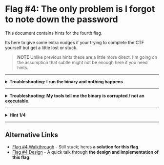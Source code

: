 # Flag #4: The only problem is I forgot to note down the password

This document contains hints for the fourth flag. 

Its here to give some extra nudges if your trying to complete the CTF yourself but get a little lost or stuck.

> **NOTE** Unlike previous hints these are a little more direct. I'm going on the assumption that subtle might not be enough here if you need hints.

---

<details>
<summary><strong>Troubleshooting: I run the binary and nothing happens</strong></summary>

This may well be _"expected behaviour"_ for your computer. Run the following command:

```bash
./crackme; echo "${?}"
```

This should output the programs _"exit code"_. If the output indicates the exit code is `255` the program is behaving as expected. Consider trying to work out why the binary is doing this. 

Remember, the binary will lie to you and may not be what it appears to be.

<details>
<summary><strong>Just tell me how to fix it...</strong></summary>

You are running the program on an 32-bit operating system.

Unfortunatly the binary requires a 64-bit operating system.

Move it over to one and you should find it starts behaving.

</details>
</details>

---

<details>
<summary><strong>Troubleshooting: My tools tell me the binary is corrupted / not an executable.</strong></summary>

The binary will lie to you and your tools; run it on the command line - if you see a `Password: ` prompt then the binary is exactly as its meant to be. 

If your stuck, start unwrapping hints.

</details>

---

<details>
<summary><strong>Hint 1/4</strong></summary>

The binary will lie to you, it may not be what it claims to be. This may break your tools.

<details>
<summary><strong>Be explicit - what does this mean?</strong></summary>

The binaries PE header is a little malformed and may need to be altered for some tools to load the file. These changes do not intefer with the native ELF loader.

</details>

---

<details>
<summary><strong>Hint 2/4</strong></summary>

The nature of some things change; these changes can break some tools, or make them speak in tongues.

<details>
<summary><strong>Be explicit - what does this mean?</strong></summary>

The binary claims to be, and nominally is, a 32-bit binary. However it changes the CPU mode to 64-bit during execution. Its important to keep in mind the binary is still running as a 32-bit process; its just that now the 32-bit process is executing 64-bit instructions. 

This can break some tools as a 64-bit debugger might not want to attach to a 32-bit process, and a 32-bit debugger will get confused by the 64-bit instructions. 

How you handle this will depend on your toolset. Modern tools may allow you to swap instruction set at runtime. Otherwise you might consider isolating the 64-bit code into its own binary (the 64-bit elements are the core logic and have been specifically made as a single and standalone blob for this purpose).
</details>

---

<details>
<summary><strong>Hint 3/4</strong></summary>

Be careful that the observer does not alter the observed. You too are being watched.

<details>
<summary><strong>Be explicit - what does this mean?</strong></summary>

Once you've transitioned to 64-bit code the binary periodically performs an integrity check of its own virtual memory. If the 64-bit code has been altered you may break this integrity mechanism (note that the way this is done may mean you are not immediately made aware that you've been rumbled if it ever tells you at all, it may just refuse the correct password). Note that in context, altering the 64-bit code doesn't just mean patching instructions to alter behaviour - consider how some types of breakpoint work and how that might impact an integrity check of virtual memory.

</details>

---

<details>
<summary><strong>Hint 4/4</strong></summary>

Memory will only get you so far - be prepared to do some debugging.

<details>
<summary><strong>Be explicit - what does this mean?</strong></summary>

The _"flag"_ is only ever held in memory as plain-text after the password is checked. The password itself is never held in memory as plain-text (its not hashed - it is "retrievable" - but its never left hanging out there to be discovered by memory dumping).

Both the flag and password share a protective mechanism that will likely make memory dumping a harder statergy than debugging to extract these values. However remember that debugging, if done wrong, might impact the integrity mechanism and have other concsequences.

</details>


</details><!-- Hint #4/N -->

</details><!-- Hint #3/N -->

</details><!-- Hint #2/N -->

</details><!-- Hint #1/N -->

---

## Alternative Links

- [Flag #4 Walkthrough](../walk-through/flag4.md) - Still stuck; heres **a solution for this flag**.
- [Flag #4 Design](../design/flag4.md) - A quick talk through **the design and implementation of this flag**.